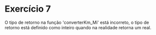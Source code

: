 # Exercício 7

O tipo de retorno na função 'converterKm_Mi' está incorreto, o tipo de retorno está definido como inteiro quando na realidade retorna um real.
